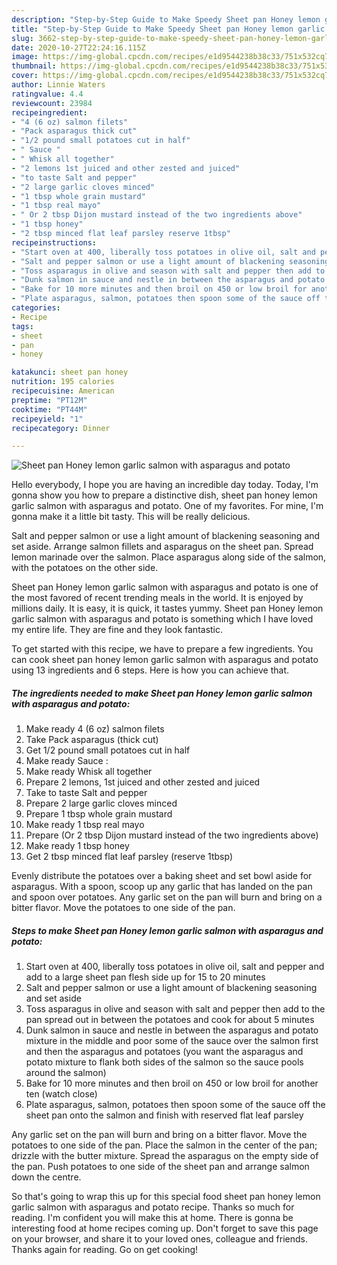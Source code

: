 ```yaml
---
description: "Step-by-Step Guide to Make Speedy Sheet pan Honey lemon garlic salmon with asparagus and potato"
title: "Step-by-Step Guide to Make Speedy Sheet pan Honey lemon garlic salmon with asparagus and potato"
slug: 3662-step-by-step-guide-to-make-speedy-sheet-pan-honey-lemon-garlic-salmon-with-asparagus-and-potato
date: 2020-10-27T22:24:16.115Z
image: https://img-global.cpcdn.com/recipes/e1d9544238b38c33/751x532cq70/sheet-pan-honey-lemon-garlic-salmon-with-asparagus-and-potato-recipe-main-photo.jpg
thumbnail: https://img-global.cpcdn.com/recipes/e1d9544238b38c33/751x532cq70/sheet-pan-honey-lemon-garlic-salmon-with-asparagus-and-potato-recipe-main-photo.jpg
cover: https://img-global.cpcdn.com/recipes/e1d9544238b38c33/751x532cq70/sheet-pan-honey-lemon-garlic-salmon-with-asparagus-and-potato-recipe-main-photo.jpg
author: Linnie Waters
ratingvalue: 4.4
reviewcount: 23984
recipeingredient:
- "4 (6 oz) salmon filets"
- "Pack asparagus thick cut"
- "1/2 pound small potatoes cut in half"
- " Sauce "
- " Whisk all together"
- "2 lemons 1st juiced and other zested and juiced"
- "to taste Salt and pepper"
- "2 large garlic cloves minced"
- "1 tbsp whole grain mustard"
- "1 tbsp real mayo"
- " Or 2 tbsp Dijon mustard instead of the two ingredients above"
- "1 tbsp honey"
- "2 tbsp minced flat leaf parsley reserve 1tbsp"
recipeinstructions:
- "Start oven at 400, liberally toss potatoes in olive oil, salt and pepper and add to a large sheet pan flesh side up for 15 to 20 minutes"
- "Salt and pepper salmon or use a light amount of blackening seasoning and set aside"
- "Toss asparagus in olive and season with salt and pepper then add to the pan spread out in between the potatoes and cook for about 5 minutes"
- "Dunk salmon in sauce and nestle in between the asparagus and potato mixture in the middle and poor some of the sauce over the salmon first and then the asparagus and potatoes (you want the asparagus and potato mixture to flank both sides of the salmon so the sauce pools around the salmon)"
- "Bake for 10 more minutes and then broil on 450 or low broil for another ten (watch close)"
- "Plate asparagus, salmon, potatoes then spoon some of the sauce off the sheet pan onto the salmon and finish with reserved flat leaf parsley"
categories:
- Recipe
tags:
- sheet
- pan
- honey

katakunci: sheet pan honey 
nutrition: 195 calories
recipecuisine: American
preptime: "PT12M"
cooktime: "PT44M"
recipeyield: "1"
recipecategory: Dinner

---
```



![Sheet pan Honey lemon garlic salmon with asparagus and potato](https://img-global.cpcdn.com/recipes/e1d9544238b38c33/751x532cq70/sheet-pan-honey-lemon-garlic-salmon-with-asparagus-and-potato-recipe-main-photo.jpg)

Hello everybody, I hope you are having an incredible day today. Today, I'm gonna show you how to prepare a distinctive dish, sheet pan honey lemon garlic salmon with asparagus and potato. One of my favorites. For mine, I'm gonna make it a little bit tasty. This will be really delicious.

Salt and pepper salmon or use a light amount of blackening seasoning and set aside. Arrange salmon fillets and asparagus on the sheet pan. Spread lemon marinade over the salmon. Place asparagus along side of the salmon, with the potatoes on the other side.

Sheet pan Honey lemon garlic salmon with asparagus and potato is one of the most favored of recent trending meals in the world. It is enjoyed by millions daily. It is easy, it is quick, it tastes yummy. Sheet pan Honey lemon garlic salmon with asparagus and potato is something which I have loved my entire life. They are fine and they look fantastic.


To get started with this recipe, we have to prepare a few ingredients. You can cook sheet pan honey lemon garlic salmon with asparagus and potato using 13 ingredients and 6 steps. Here is how you can achieve that.

<!--inarticleads1-->

##### The ingredients needed to make Sheet pan Honey lemon garlic salmon with asparagus and potato:

1. Make ready 4 (6 oz) salmon filets
1. Take Pack asparagus (thick cut)
1. Get 1/2 pound small potatoes cut in half
1. Make ready  Sauce :
1. Make ready  Whisk all together
1. Prepare 2 lemons, 1st juiced and other zested and juiced
1. Take to taste Salt and pepper
1. Prepare 2 large garlic cloves minced
1. Prepare 1 tbsp whole grain mustard
1. Make ready 1 tbsp real mayo
1. Prepare  (Or 2 tbsp Dijon mustard instead of the two ingredients above)
1. Make ready 1 tbsp honey
1. Get 2 tbsp minced flat leaf parsley (reserve 1tbsp)


Evenly distribute the potatoes over a baking sheet and set bowl aside for asparagus. With a spoon, scoop up any garlic that has landed on the pan and spoon over potatoes. Any garlic set on the pan will burn and bring on a bitter flavor. Move the potatoes to one side of the pan. 

<!--inarticleads2-->

##### Steps to make Sheet pan Honey lemon garlic salmon with asparagus and potato:

1. Start oven at 400, liberally toss potatoes in olive oil, salt and pepper and add to a large sheet pan flesh side up for 15 to 20 minutes
1. Salt and pepper salmon or use a light amount of blackening seasoning and set aside
1. Toss asparagus in olive and season with salt and pepper then add to the pan spread out in between the potatoes and cook for about 5 minutes
1. Dunk salmon in sauce and nestle in between the asparagus and potato mixture in the middle and poor some of the sauce over the salmon first and then the asparagus and potatoes (you want the asparagus and potato mixture to flank both sides of the salmon so the sauce pools around the salmon)
1. Bake for 10 more minutes and then broil on 450 or low broil for another ten (watch close)
1. Plate asparagus, salmon, potatoes then spoon some of the sauce off the sheet pan onto the salmon and finish with reserved flat leaf parsley


Any garlic set on the pan will burn and bring on a bitter flavor. Move the potatoes to one side of the pan. Place the salmon in the center of the pan; drizzle with the butter mixture. Spread the asparagus on the empty side of the pan. Push potatoes to one side of the sheet pan and arrange salmon down the centre. 

So that's going to wrap this up for this special food sheet pan honey lemon garlic salmon with asparagus and potato recipe. Thanks so much for reading. I'm confident you will make this at home. There is gonna be interesting food at home recipes coming up. Don't forget to save this page on your browser, and share it to your loved ones, colleague and friends. Thanks again for reading. Go on get cooking!
